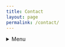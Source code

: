```yaml
---
title: Contact
layout: page
permalink: /contact/
---
```

<details>
<summary>Menu</summary>


# Contact

Get in touch: victor@university.edu

[Email](mailto:victor@university.edu) [GitHub](https://github.com/Ongevic) [Scholar](https://scholar.google.com) [LinkedIn](https://linkedin.com)
